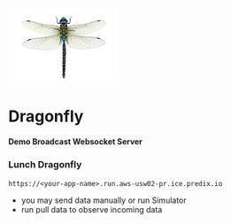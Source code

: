 <img src="src/main/resources/static/img/dragSV.jpg">

# Dragonfly 
#### Demo Broadcast Websocket Server

### Lunch Dragonfly
   ```  
https://<your-app-name>.run.aws-usw02-pr.ice.predix.io

   ```  

- you may send data manually or run Simulator
- run pull data to observe incoming data 
